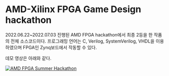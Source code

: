 # AMD-Xilinx FPGA Game Design hackathon
 
2022.06.22~2022.07.03 진행된 AMD FPGA hackathon에서 최종 2등을 한 작품의 전체 소스코드이다. 
프로그래밍 언어는 C, Verilog, SystemVerilog, VHDL을 이용하였으며 FPGA인 Zynq보드에서 작동할 수 있다.


데모 영상은 아래와 같다.

[![AMD FPGA Summer Hackathon](https://youtu.be/RIH5IDgTrrA/0.jpg)](https://youtu.be/RIH5IDgTrrA) 
